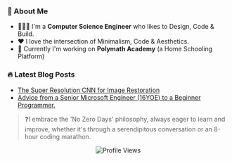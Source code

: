 <!-- <h1 align="center">Hi 👋🏻, I'm Sajjad Salaria</h1>  -->
   
<h3> 🏡 About Me </h3>

- 👨🏽‍💻 I'm a <b>Computer Science Engineer</b> who likes to Design, Code & Build.
- ❤️ I love the intersection of Minimalism, Code & Aesthetics.
- 🚀 Currently I'm working on <b>Polymath Academy</b> (a Home Schooling Platform)


<h3> 🔥 Latest Blog Posts </h3>

<!-- Blog:START -->
- [The Super Resolution CNN for Image Restoration](https://medium.com/p/ff1e8420d846)
- [Advice from a Senior Microsoft Engineer (16YOE) to a Beginner Programmer.](https://xoraus.hashnode.dev/breaking-into-the-big-leagues-tips-from-senior-software-engineer-at-microsoft-16-yoe)
   
>❓I embrace the 'No Zero Days' philosophy, always eager to learn and improve, whether it's through a serendipitous conversation or an 8-hour coding marathon.

<div align="center">

![Profile Views](https://komarev.com/ghpvc/?username=xoraus&style=for-the-badge) 
   
<!-- ![Stars](https://img.shields.io/github/stars/xoraus?label=stars&&style=for-the-badge)   -->

</div>

<!-- Blog:END -->

<!-- <h3 align="center">Connect</h1>

<div align="center">
   
📫 Drop me a mail - **imsafay@gmail.com**   
    -->
<!-- [![Linkedin](https://img.shields.io/static/v1?label=Blog&message=‎&style=for-the-badge&logo=Hashnode&logoColor=white&color=yellow)](https://xoraus.hashnode.dev/)
[![Linkedin](https://img.shields.io/badge/-LinkedIn-blue?style=for-the-badge&logo=Linkedin&logoColor=white)](https://www.linkedin.com/in/sajjadsalaria/)
 -->
<!-- </div> -->

